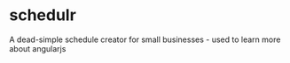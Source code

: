 schedulr
========

A dead-simple schedule creator for small businesses - used to learn more about angularjs
